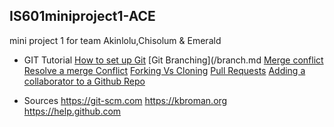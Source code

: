 ## IS601miniproject1-ACE
mini project 1 for team Akinlolu,Chisolum &amp; Emerald

* GIT Tutorial
 [How to set up Git](/setup.md)
 [Git Branching](/branch.md
 [Merge conflict](/conflict.md)
 [Resolve a merge Conflict](/resolve.md)
 [Forking Vs Cloning](/fork.md)
 [Pull Requests](/pullrequest.md)
 [Adding a collaborator to a Github Repo](/collab.md)


* Sources
     https://git-scm.com
     https://kbroman.org
     https://help.github.com
